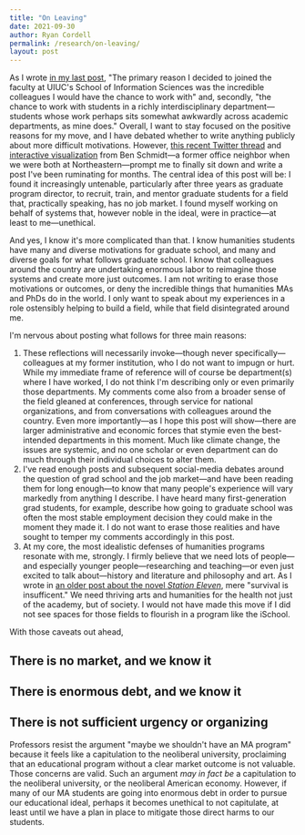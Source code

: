 ```yaml
---
title: "On Leaving"
date: 2021-09-30
author: Ryan Cordell
permalink: /research/on-leaving/
layout: post
---
```


As I wrote [in my last post](https://ryancordell.org/research/why-iSchool/), "The primary reason I decided to joined the faculty at UIUC's School of Information Sciences was the incredible colleagues I would have the chance to work with" and, secondly, "the chance to work with students in a richly interdisciplinary department—students whose work perhaps sits somewhat awkwardly across academic departments, as mine does." Overall, I want to stay focused on the positive reasons for my move, and I have debated whether to write anything publicly about more difficult motivations. However, [this recent Twitter thread](https://twitter.com/benmschmidt/status/1442913179286179840?s=20) and [interactive visualization](https://observablehq.com/@bmschmidt/aha-job-listings) from Ben Schmidt—a former office neighbor when we were both at Northeastern—prompt me to finally sit down and write a post I've been ruminating for months. The central idea of this post will be: I found it increasingly untenable, particularly after three years as graduate program director, to recruit, train, and mentor graduate students for a field that, practically speaking, has no job market. I found myself working on behalf of systems that, however noble in the ideal, were in practice—at least to me—unethical.

And yes, I know it's more complicated than that. I know humanities students have many and diverse motivations for graduate school, and many and diverse goals for what follows graduate school. I know that colleagues around the country are undertaking enormous labor to reimagine those systems and create more just outcomes. I am not writing to erase those motivations or outcomes, or deny the incredible things that humanities MAs and PhDs do in the world. I only want to speak about my experiences in a role ostensibly helping to build a field, while that field disintegrated around me.

I'm nervous about posting what follows for three main reasons:

1. These reflections will necessarily invoke—though never specifically—colleagues at my former institution, who I do not want to impugn or hurt. While my immediate frame of reference will of course be department(s) where I have worked, I do not think I'm describing only or even primarily those departments. My comments come also from a broader sense of the field gleaned at conferences, through service for national organizations, and from conversations with colleagues around the country. Even more importantly—as I hope this post will show—there are larger administrative and economic forces that stymie even the best-intended departments in this moment. Much like climate change, the issues are systemic, and no one scholar or even department can do much through their individual choices to alter them. 
2. I've read enough posts and subsequent social-media debates around the question of grad school and the job market—and have been reading them for long enough—to know that many people's experience will vary markedly from anything I describe. I have heard many first-generation grad students, for example, describe how going to graduate school was often the most stable employment decision they could make in the moment they made it. I do not want to erase those realities and have sought to temper my comments accordingly in this post. 
3. At my core, the most idealistic defenses of humanities programs resonate with me, strongly. I firmly believe that we need lots of people—and especially younger people—researching and teaching—or even just excited to talk about—history and literature and philosophy and art. As I wrote in [an older post about the novel _Station Eleven_](https://ryancordell.org/personal/because-survival-is-insufficient/), mere "survival is insufficent." We need thriving arts and humanities for the health not just of the academy, but of society. I would not have made this move if I did not see spaces for those fields to flourish in a program like the iSchool. 

With those caveats out ahead, 

## There is no market, and we know it



## There is enormous debt, and we know it

## There is not sufficient urgency or organizing


Professors resist the argument "maybe we shouldn't have an MA program" because it feels like a capitulation to the neoliberal university, proclaiming that an educational program without a clear market outcome is not valuable. Those concerns are valid. Such an argument _may in fact be_ a capitulation to the neoliberal university, or the neoliberal American economy. However, if many of our MA students are going into enormous debt in order to pursue our educational ideal, perhaps it becomes unethical to not capitulate, at least until we have a plan in place to mitigate those direct harms to our students. 